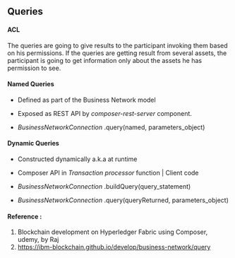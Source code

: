 ## Queries

#### ACL 
 The queries are going to give results to the participant invoking them based on his permissions. If the queries are getting result from several assets, the participant is going to get information only about the assets he has permission to see. 

#### Named Queries 
- Defined as part of the Business Network model
- Exposed as REST API by _composer-rest-server_ component.

- _BusinessNetworkConnection_ .query(named, parameters_object)

#### Dynamic Queries
- Constructed dynamically a.k.a at runtime 
- Composer API in _Transaction processor_ function | Client code

- _BusinessNetworkConnection_ .buildQuery(query_statement)
- _BusinessNetworkConnection_ .query(queryReturned, parameters_object)

#### Reference : 

1. Blockchain development on Hyperledger Fabric using Composer, udemy, by Raj
2. https://ibm-blockchain.github.io/develop/business-network/query